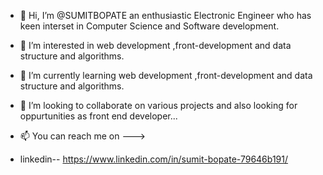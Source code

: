 - 👋 Hi, I’m @SUMITBOPATE 
an enthusiastic Electronic Engineer who has keen interset in Computer Science and Software development.
- 👀 I’m interested in web development ,front-development and data structure and algorithms.

- 🌱 I’m currently learning  web development ,front-development and data structure and algorithms.

- 💞️ I’m looking to collaborate on  various projects and also looking for oppurtunities as front end  developer...
- 📫 You can reach me on --->
- linkedin-- https://www.linkedin.com/in/sumit-bopate-79646b191/

<!---
SUMITBOPATE/SUMITBOPATE is a ✨ special ✨ repository because its `README.md` (this file) appears on your GitHub profile.
You can click the Preview link to take a look at your changes.
--->

